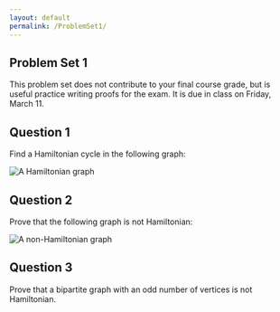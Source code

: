 ```yaml
---
layout: default
permalink: /ProblemSet1/
---
```


Problem Set 1
----


This problem set does not contribute to your final course grade, but is useful practice writing proofs for the exam.  It is due in class on Friday, March 11. 


Question 1
---

Find a Hamiltonian cycle in the following graph:

![A Hamiltonian graph](../ProblemSet1Graph1.jpg)


Question 2
---

Prove that the following graph is not Hamiltonian:

![A non-Hamiltonian graph](../ProblemSet1Graph2.jpg)




Question 3
---

Prove that a bipartite graph with an odd number of vertices is not Hamiltonian.

